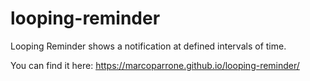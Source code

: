 # looping-reminder
Looping Reminder shows a notification at defined intervals of time.

You can find it here: https://marcoparrone.github.io/looping-reminder/
